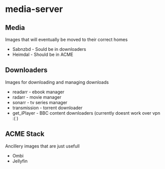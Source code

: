 # media-server

## Media
Images that will eventually be moved to their correct homes

* Sabnzbd - Sould be in downloaders
* Heimdal - Should be in ACME

## Downloaders
Images for downloading and managing downloads

* readarr - ebook manager
* radarr - movie manager
* sonarr - tv series manager
* transmission - torrent downloader
* get_iPlayer - BBC content downloaders (currently doesnt work over vpn :( )


## ACME Stack
Ancillery images that are just usefull

* Ombi
* Jellyfin

